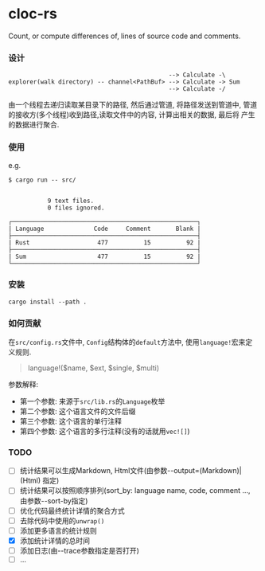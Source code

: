 # cloc-rs
Count, or compute differences of, lines of source code and comments.


### 设计

```
                                             --> Calculate -\
explorer(walk directory) -- channel<PathBuf> --> Calculate -> Sum
                                             --> Calculate -/
```

由一个线程去递归读取某目录下的路径, 然后通过管道, 将路径发送到管道中,
管道的接收方(多个线程)收到路径,读取文件中的内容, 计算出相关的数据, 最后将
产生的数据进行聚合.

### 使用

e.g.

```
$ cargo run -- src/


           9 text files.
           0 files ignored.

┌────────────────────────────────────────────────────┐
| Language              Code     Comment       Blank |
├────────────────────────────────────────────────────┤
| Rust                   477          15          92 |
├────────────────────────────────────────────────────┤
| Sum                    477          15          92 |
└────────────────────────────────────────────────────┘
```

### 安装

```
cargo install --path .
```

### 如何贡献

在`src/config.rs`文件中, `Config`结构体的`default`方法中, 使用`language!`宏来定义规则.

> language!($name, $ext, $single, $multi)

参数解释:

- 第一个参数: 来源于`src/lib.rs`的`Language`枚举
- 第二个参数: 这个语言文件的文件后缀
- 第三个参数: 这个语言的单行注释
- 第四个参数: 这个语言的多行注释(没有的话就用`vec![]`)

### TODO

- [ ] 统计结果可以生成Markdown, Html文件(由参数--output=(Markdown)|(Html) 指定)
- [ ] 统计结果可以按照顺序排列(sort_by: language name, code, comment ..., 由参数--sort-by指定)
- [ ] 优化代码最终统计详情的聚合方式
- [ ] 去除代码中使用的`unwrap()`
- [ ] 添加更多语言的统计规则
- [x] 添加统计详情的总时间
- [ ] 添加日志(由--trace参数指定是否打开)
- [ ] ...
